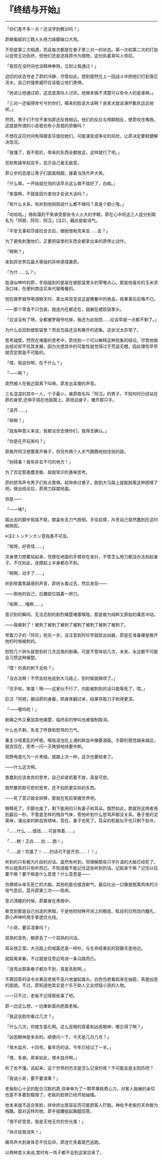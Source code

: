 # 『终结与开始』

------

「你们差不多一点！还没学到教训吗？」

昴朝看腻的三颗人头用力跺脚破口大骂。

不但是第三次相遇，而且每次都是在巷子里三对一的状态。第一次和第二次的打劫以徒劳无功告终，但他们还是选择昴作为猎物，这份执着真叫人惊叹。

「我现在没时间也没精神奉陪，立刻让我通过！」

迫切的状态夺走了昴的冷静，尽管如此，想到既然在上一回战斗中把他们打到落花流水，自己的强势威吓应该能让他们畏惧。

「他说让他通过耶，这态度真叫人讨厌。他根本搞不清楚可以命令人的是谁嘛。」

「三对一还输得惨兮兮的你们，哪来的脸说大话啊？丧家犬就该满怀歉疚远远地吠。」

然而，男子们不但不害怕昴还反唇相讥。他们的反应与预期相反，使昴咬住嘴唇。这就是所谓的小恶棍也有小恶棍的骄傲吗？

不想在这花时间免得跟丢莎缇拉她们。可能演变成争论的风险，让昴决定要稳健解决现况。

「我懂了，我不抵抗，带来的东西全都放这，这样就行了吧。」

忍耐焦躁举起双手，显示自己毫无敌意。

昴让步的态度让男子们面面相觑，接着当场齐声大笑。

「什么嘛，一开始就在怕的话早点这么做不就好了，白痴。」

「笨蛋啊，不就是因为害怕才会说大话吗？」

「有什么关系，有听到他刚刚说什么都不做吗？真是个胆小鬼。」

「哈哈哈。」用和蔼的干笑承受那些令人火大的字眼，昴在心中将这三人组分别取名为「阿顿、阿珍、阿汉」(注2)，藉此偷偷消气。

「平安无事和莎缇拉会合后，跟她借帕克来反……击？」

为了避免刺激他们，正要把袋里的东西全都拿出来的昴停止动作。

「啊咧？」

来到异世界后最大等级的异样感侵袭昴。

「为什……么？」

低语似呻吟的昴，手指碰到的是装在塑胶袋里头的零嘴点心。那是他喜欢的玉米浓汤口味，在便利商店买来代替晚餐的。

他在跟罗姆爷喝酒聊天时，拿出来现宝说这是晚餐中的绝品，结果事后后悔不已。

——那个零食不只包装，就连内在都还在，就躺在塑胶袋里头。

「应该没有了呀。全都被罗姆爷吃掉，我还为此抱怨……应该早就一点都不剩了。」

为什么会回到塑胶袋里？而且包装还没有撕开的迹象。这状况太异常了。

思考碰壁。然而在堵塞的思考中，昴找到一个可以解释这种现象的结论。尽管他做出结论却不任其发展，因为光想其中的可能性就觉得过于荒诞无稽，因此理性早早就否定那是不可能的。

「喂，我说你啊，在干什么？」

「——啊？」

突然被人在极近距离下叫唤，昴发出呆傻的声音。

三名混混的其中一人，个子最小，被昴取名叫「阿汉」的男子，不知何时已经站在昴的身旁,还伸手搭在他肩膀上。昴扭动身子，撇开那只手。

「滚开……」

「啊啊？」

「就各种意义来说，我都没空去理你们，我得去确认。」

「你是在开玩笑吗？」

昴推开阿汉想要离开巷子，但另外两个人杀气腾腾地挡住他的路。

「别碍事！我有非去不可的地方！」

为了否定那愚蠢至极、超脱常识的愚昧思考。

昴的怒骂声令男子们有点畏惧。趁隙奔过巷子，跑到大马路上就能脱离这种困境了吧。做出结论后，昴用力踩踏地面。

但是——

「——咦?」

踏出去的脚步摇晃不稳，膝盖失去力气跌倒。手往前撑，斥责自己竟然蠢到在这时候摔跤。

※注2:トンチンカン意指愚不可及。

「唉呀，好奇怪……」

浑身使力想要站起来，但撑在地面的手臂却在发抖，不管怎么用力都没办法抬起身子。不仅如此，连撑起上半身都办不到。

「啊啊，动手了……」

听到带着焦躁感的声音，昴转头看过去，然后发现——

——倒地的自己，后腰部位插着一把刀。

「咳啊……嘎啊……」

意识到的瞬间，无法忍耐的剧烈痛楚堵塞喉咙。那是极为纯粹又原始的痛苦冲动。

——我被刺了！被刺了被刺了被刺了被刺了被刺了被刺了被刺了。

带着刀子的「阿珍」抢先一步。没注意到阿珍早就拔出凶器，昴是在准备硬是推开他的时候被刺的。

短短几个钟头就尝到好几次这类的剧痛。可是不管体验几次，未来、永远都不可能会习惯这种痛楚。

「喂！你真的刺下去啦？」

「没办法啊！不然会给他逃到大马路上，到时候就麻烦了。」

「住手啦，笨蛋！啊——这家伙不行了，内脏被刺到的话只能等死了，喂。」

巨汉「阿顿」挪动昴的身躯，把身体翻过来，结果导致刀子刺得更深。

「——喔呜呃！」

剧痛之外又叠加其他痛楚，临终前的惨叫也被强制取消。

什么也不剩，失去了呼救和怒骂的力气。

重复沙哑紊乱的呼吸，喉咙浸泡在上涌的鲜血中像要溺毙。手脚的感觉越来越远，就连现在，思考一闪一灭微弱地快要中断。

视野再度化为一片黑暗。就跟上次一样，这次也要结束了。

——什么这次啊。

愚蠢到应该舍弃的思考，自己却紧抓着不放，真是可悲。

既然要抓那可悲的思考，还不如抓更实际的东西。

——死了意识就会转移，那就在死前掌握世界吧。

眼睛死了，手脚也废了，剩下能用的只有鼻子和耳朵。既然如此，那就将这两者用到最后一秒。不管是怎样的残存气味，管他听到什么怒骂声都没关系。巷子里的泥臭味，涌出来的鲜血铁锈味，现在，鼻子也死了。耳朵的机能似乎也只剩下些许。

「……什么……值钱……可是带着……」

「……糕！卫兵……捡……跑！」

「……逃！完蛋了！……的话可不是开完……！！」

听到的只有极为片段的对话。虽然有听到，但理解那些只字片语的大脑已经死了，所以就真的只有听而已。不知道能不能记住这些听到的话。记起来干嘛？记住以后要干嘛？要干嘛是什么意思？什么意思是——

仿佛顺从率先死亡的大脑，其他机能也接连断气，最后吐出一口像是脱离肉体的沙哑气息后，菜月昴第三次——殒命。

意识清醒的时候，昴置身在黑暗中。

察觉到那是自己创造的黑暗，于是他轻轻睁开闭上的眼皮。眩目的日照烧灼瞳孔，昴小声呻吟用手掌遮住光线。

「小哥，要买凛果吗？」

耳熟的音色，朝昴丢了一个耳熟的问话。

耳朵很正常。大马路上的喧嚣还是一样吵，与生命结束前的寂静天差地远。

就距离来看，不过就是往旁边弯进一条马路而已。

「连弯出那条巷子都办不到，真是丢脸啊。」

不算回答的话令水果店老板不高兴地皱起眉头。白色伤疤看起来在抽筋，真是凶恶的面貌。不过，昴知道他其实是个乐于助人又会烦恼小孩的人物。

——只不过，老板不记得那些事了吧。

昴一边这么想，一边重新面向疤面老板。

「我这张脸你看过几次？」

「什么几次，你就生面孔啊。这么显眼的穿着和凶恶眼神，哪忘得了啊？」

「凶恶眼神是多余的。顺便问一下，今天是几月几号？」

「塔木兹月，十四号。看年历的话，今年已经过了一半。」

「嘿，多谢。原来如此，塔木兹月啊。」

听了也不懂。说起来，这个世界的历法是怎么记录的呢？不可能会是太阳历吧？

「我说小哥，要不要凛果？」

老板耐心十足的配合沉默的昴,但单单为了一颗苹果耗费心力，对客人施展的亲切也差不多要到极限了。老板的脸颊已经开始抽搐。

他本来就不适合笑脸，拼命挤出笑容反而可能把客人吓跑。神给予老板的天命极为残酷。面对这样的他，昴手插腰挺起胸膛回答。

「很不好意思，我是天地无穷的穷光蛋！」

「快点给我消失！」

痛骂声大到身体忍不住后仰，昴连忙夹着尾巴逃跑。

以两种意义来说,暂时有一阵子都不会到这家店来了。

